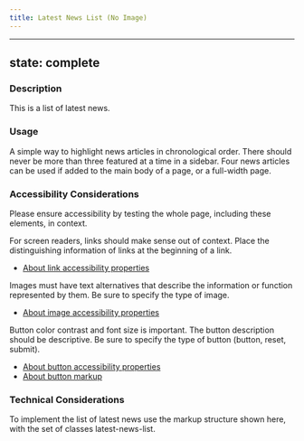 ```yaml
---
title: Latest News List (No Image)
---
```


---
state: complete
---

### Description
This is a list of latest news.

### Usage
A simple way to highlight news articles in chronological order. There should never be more than three featured at a time in a sidebar. Four news articles can be used if added to the main body of a page, or a full-width page.

### Accessibility Considerations
Please ensure accessibility by testing the whole page, including these elements, in context.

For screen readers, links should make sense out of context. Place the distinguishing information of links at the beginning of a link.

* <a href="http://webaim.org/techniques/hypertext/">About link accessibility properties</a>

Images must have text alternatives that describe the information or function represented by them. Be sure to specify the type of image.

* <a href="https://www.w3.org/WAI/tutorials/images/">About image accessibility properties</a>

Button color contrast and font size is important. The button description should be descriptive. Be sure to specify the type of button (button, reset, submit).

* <a href="http://webaim.org/techniques/forms/controls">About button accessibility properties</a>
* <a href="https://www.w3schools.com/tags/tag_button.asp">About button markup</a>

<!-- ### SEO Considerations
This section is left intentionally blank and is for future consideration. -->

### Technical Considerations
To implement the list of latest news use the markup structure shown here, with the set of classes latest-news-list.
